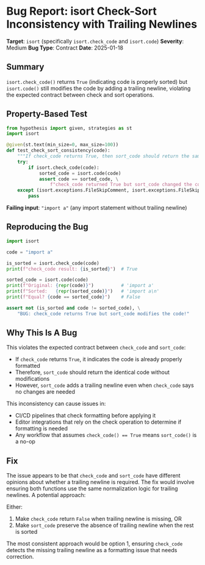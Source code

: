 # Bug Report: isort Check-Sort Inconsistency with Trailing Newlines

**Target**: `isort` (specifically `isort.check_code` and `isort.code`)
**Severity**: Medium
**Bug Type**: Contract
**Date**: 2025-01-18

## Summary

`isort.check_code()` returns `True` (indicating code is properly sorted) but `isort.code()` still modifies the code by adding a trailing newline, violating the expected contract between check and sort operations.

## Property-Based Test

```python
from hypothesis import given, strategies as st
import isort

@given(st.text(min_size=0, max_size=100))
def test_check_sort_consistency(code):
    """If check_code returns True, then sort_code should return the same code."""
    try:
        if isort.check_code(code):
            sorted_code = isort.code(code)
            assert code == sorted_code, \
                f"check_code returned True but sort_code changed the code"
    except (isort.exceptions.FileSkipComment, isort.exceptions.FileSkipSetting):
        pass
```

**Failing input**: `"import a"` (any import statement without trailing newline)

## Reproducing the Bug

```python
import isort

code = "import a"

is_sorted = isort.check_code(code)
print(f"check_code result: {is_sorted}")  # True

sorted_code = isort.code(code)
print(f"Original: {repr(code)}")          # 'import a'
print(f"Sorted:   {repr(sorted_code)}")   # 'import a\n'
print(f"Equal? {code == sorted_code}")    # False

assert not (is_sorted and code != sorted_code), \
    "BUG: check_code returns True but sort_code modifies the code!"
```

## Why This Is A Bug

This violates the expected contract between `check_code` and `sort_code`:
- If `check_code` returns `True`, it indicates the code is already properly formatted
- Therefore, `sort_code` should return the identical code without modifications
- However, `sort_code` adds a trailing newline even when `check_code` says no changes are needed

This inconsistency can cause issues in:
- CI/CD pipelines that check formatting before applying it
- Editor integrations that rely on the check operation to determine if formatting is needed
- Any workflow that assumes `check_code() == True` means `sort_code()` is a no-op

## Fix

The issue appears to be that `check_code` and `sort_code` have different opinions about whether a trailing newline is required. The fix would involve ensuring both functions use the same normalization logic for trailing newlines. A potential approach:

Either:
1. Make `check_code` return `False` when trailing newline is missing, OR
2. Make `sort_code` preserve the absence of trailing newline when the rest is sorted

The most consistent approach would be option 1, ensuring `check_code` detects the missing trailing newline as a formatting issue that needs correction.